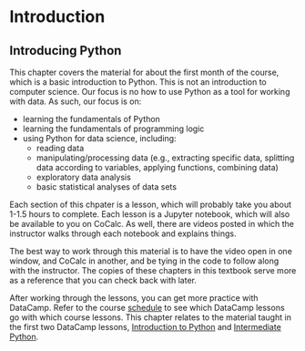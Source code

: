 # Introduction
## Introducing Python

This chapter covers the material for about the first month of the course, which is a basic introduction to Python. This is not an introduction to computer science. Our focus is no how to use Python as a tool for working with data. As such, our focus is on:
- learning the fundamentals of Python
- learning the fundamentals of programming logic
- using Python for data science, including:
    - reading data
    - manipulating/processing data (e.g., extracting specific data, splitting data according to variables, applying functions, combining data)
    - exploratory data analysis
    - basic statistical analyses of data sets

Each section of this chpater is a lesson, which will probably take you about 1-1.5 hours to complete. Each lesson is a Jupyter notebook, which will also be available to you on CoCalc. As well, there are videos posted in which the instructor walks through each notebook and explains things.

The best way to work through this material is to have the video open in one window, and CoCalc in another, and be tying in the code to follow along with the instructor. The copies of these chapters in this textbook serve more as a reference that you can check back with later.

After working through the lessons, you can get more practice with DataCamp. Refer to the course [schedule](https://dalpsychneuro.github.io/NESC_3505/schedule) to see which DataCamp lessons go with which course lessons. This chapter relates to the material taught in the first two DataCamp lessons, [Introduction to Python](https://learn.datacamp.com/courses/intro-to-python-for-data-science) and [Intermediate Python](https://learn.datacamp.com/courses/intro-to-python-for-data-science).
